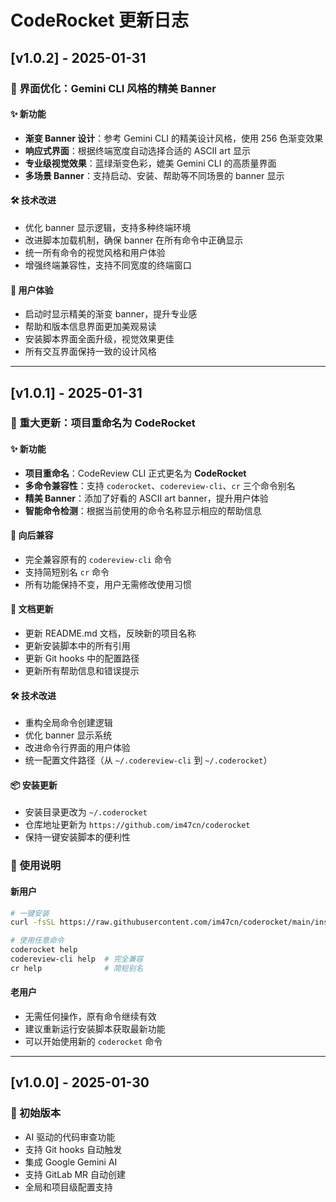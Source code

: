 # CodeRocket 更新日志

## [v1.0.2] - 2025-01-31

### 🎨 界面优化：Gemini CLI 风格的精美 Banner

#### ✨ 新功能
- **渐变 Banner 设计**：参考 Gemini CLI 的精美设计风格，使用 256 色渐变效果
- **响应式界面**：根据终端宽度自动选择合适的 ASCII art 显示
- **专业级视觉效果**：蓝绿渐变色彩，媲美 Gemini CLI 的高质量界面
- **多场景 Banner**：支持启动、安装、帮助等不同场景的 banner 显示

#### 🛠️ 技术改进
- 优化 banner 显示逻辑，支持多种终端环境
- 改进脚本加载机制，确保 banner 在所有命令中正确显示
- 统一所有命令的视觉风格和用户体验
- 增强终端兼容性，支持不同宽度的终端窗口

#### 💫 用户体验
- 启动时显示精美的渐变 banner，提升专业感
- 帮助和版本信息界面更加美观易读
- 安装脚本界面全面升级，视觉效果更佳
- 所有交互界面保持一致的设计风格

---

## [v1.0.1] - 2025-01-31

### 🎉 重大更新：项目重命名为 CodeRocket

#### ✨ 新功能
- **项目重命名**：CodeReview CLI 正式更名为 **CodeRocket**
- **多命令兼容性**：支持 `coderocket`、`codereview-cli`、`cr` 三个命令别名
- **精美 Banner**：添加了好看的 ASCII art banner，提升用户体验
- **智能命令检测**：根据当前使用的命令名称显示相应的帮助信息

#### 🔄 向后兼容
- 完全兼容原有的 `codereview-cli` 命令
- 支持简短别名 `cr` 命令
- 所有功能保持不变，用户无需修改使用习惯

#### 📝 文档更新
- 更新 README.md 文档，反映新的项目名称
- 更新安装脚本中的所有引用
- 更新 Git hooks 中的配置路径
- 更新所有帮助信息和错误提示

#### 🛠️ 技术改进
- 重构全局命令创建逻辑
- 优化 banner 显示系统
- 改进命令行界面的用户体验
- 统一配置文件路径（从 `~/.codereview-cli` 到 `~/.coderocket`）

#### 📦 安装更新
- 安装目录更改为 `~/.coderocket`
- 仓库地址更新为 `https://github.com/im47cn/coderocket`
- 保持一键安装脚本的便利性

### 🔧 使用说明

#### 新用户
```bash
# 一键安装
curl -fsSL https://raw.githubusercontent.com/im47cn/coderocket/main/install.sh | bash

# 使用任意命令
coderocket help
codereview-cli help  # 完全兼容
cr help              # 简短别名
```

#### 老用户
- 无需任何操作，原有命令继续有效
- 建议重新运行安装脚本获取最新功能
- 可以开始使用新的 `coderocket` 命令

---

## [v1.0.0] - 2025-01-30

### 🎯 初始版本
- AI 驱动的代码审查功能
- 支持 Git hooks 自动触发
- 集成 Google Gemini AI
- 支持 GitLab MR 自动创建
- 全局和项目级配置支持
